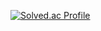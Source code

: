 [![Solved.ac Profile](http://mazassumnida.wtf/api/generate_badge?boj=persica)](https://solved.ac/persica)
